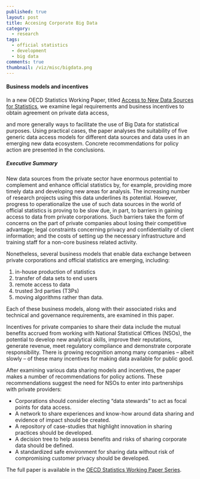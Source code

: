 ```yaml
---
published: true
layout: post
title: Accesing Corporate Big Data
category: 
  - research
tags: 
  - official statistics
  - development
  - big data
comments: true
thumbnail: /viz/misc/bigdata.png
---
```



#### Business models and incentives


In a new OECD Statistics Working Paper, titled [Access to New Data Sources for Statistics](http://www.oecd-ilibrary.org/economics/access-to-new-data-sources-for-statistics_9a1fa77f-en), we examine legal requirements and business incentives to obtain agreement on private data access, 
<!--more-->
and more generally ways to facilitate the use of Big Data for statistical purposes. Using practical cases, the paper analyses the suitability of five generic data access models for different data sources and data uses in an emerging new data ecosystem. Concrete recommendations for policy action are presented in the conclusions.

##### Executive Summary

New data sources from the private sector have enormous potential to complement and enhance official statistics by, for example, providing more timely data and developing new areas for analysis. The increasing number of research projects using this data underlines its potential. However, progress to operationalize the use of such data sources in the world of official statistics is proving to be slow due, in part, to barriers in gaining access to data from private corporations. Such barriers take the form of concerns on the part of private companies about losing their competitive advantage; legal constraints concerning privacy and confidentiality of client information; and the costs of setting up the necessary infrastructure and training staff for a non-core business related activity.

Nonetheless, several business models that enable data exchange between private corporations and official statistics are emerging, including:

1. in-house production of statistics
2. transfer of data sets to end users
3. remote access to data
4. trusted 3rd parties (T3Ps)
5. moving algorithms rather than data.

Each of these business models, along with their associated risks and technical and governance requirements, are examined in this paper.

Incentives for private companies to share their data include the mutual benefits accrued from working with National Statistical Offices (NSOs), the potential to develop new analytical skills, improve their reputations, generate revenue, meet regulatory compliance and demonstrate corporate responsibility. There is growing recognition among many companies – albeit slowly – of these many incentives for making data available for public good.

After examining various data sharing models and incentives, the paper makes a number of recommendations for policy actions. These recommendations suggest the need for NSOs to enter into partnerships with private providers:

- Corporations should consider electing “data stewards” to act as focal points for data access.
- A network to share experiences and know-how around data sharing and evidence of impact should be created.
- A repository of case-studies that highlight innovation in sharing practices should be developed.
- A decision tree to help assess benefits and risks of sharing corporate data should be defined.
- A standardized safe environment for sharing data without risk of compromising customer privacy should be developed.

The full paper is available in the [OECD Statistics Working Paper Series](http://www.oecd-ilibrary.org/economics/access-to-new-data-sources-for-statistics_9a1fa77f-en).




